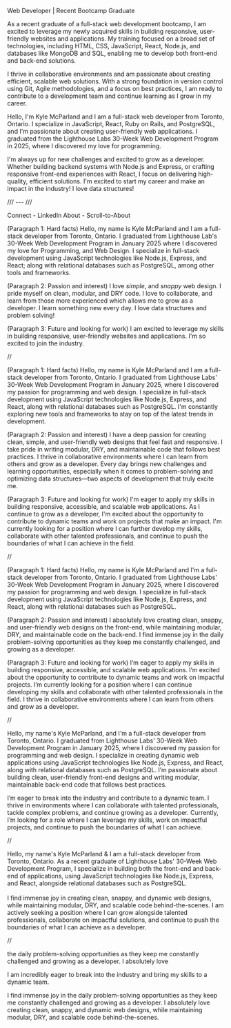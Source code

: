 Web Developer | Recent Bootcamp Graduate

As a recent graduate of a full-stack web development bootcamp, I am excited to leverage my newly acquired skills in building responsive, user-friendly websites and applications. My training focused on a broad set of technologies, including HTML, CSS, JavaScript, React, Node.js, and databases like MongoDB and SQL, enabling me to develop both front-end and back-end solutions.

I thrive in collaborative environments and am passionate about creating efficient, scalable web solutions. With a strong foundation in version control using Git, Agile methodologies, and a focus on best practices, I am ready to contribute to a development team and continue learning as I grow in my career.

Hello, I'm Kyle McParland and I am a full-stack web developer from Toronto, Ontario. I specialize in JavaScript, React, Ruby on Rails, and PostgreSQL, and I'm passionate about creating user-friendly web applications. I graduated from the Lighthouse Labs 30-Week Web Development Program in 2025, where I discovered my love for programming.

I'm always up for new challenges and excited to grow as a developer. Whether building backend systems with Node.js and Express, or crafting responsive front-end experiences with React, I focus on delivering high-quality, efficient solutions. I'm excited to start my career and make an impact in the industry! I love data structures!

/// --- ///

Connect - LinkedIn
About - Scroll-to-About

(Paragraph 1: Hard facts)
Hello, my name is Kyle McParland and I am a full-stack developer from Toronto, Ontario. I graduated from Lighthouse Lab's 30-Week Web Development Program in January 2025 where I discovered my love for Programming, and Web Design. I specialize in full-stack development using JavaScript technologies like Node.js, Express, and React; along with relational databases such as PostgreSQL, among other tools and frameworks.

(Paragraph 2: Passion and interest)
I love _simple_, and _snappy_ web design. I pride myself on clean, modular, and DRY code. I love to collaborate, and learn from those more experienced which allows me to grow as a developer. I learn something new every day. I love data structures and problem solving!

(Paragraph 3: Future and looking for work)
I am excited to leverage my skills in building responsive, user-friendly websites and applications. I'm so excited to join the industry.

//

(Paragraph 1: Hard facts)
Hello, my name is Kyle McParland and I am a full-stack developer from Toronto, Ontario. I graduated from Lighthouse Labs' 30-Week Web Development Program in January 2025, where I discovered my passion for programming and web design. I specialize in full-stack development using JavaScript technologies like Node.js, Express, and React, along with relational databases such as PostgreSQL. I'm constantly exploring new tools and frameworks to stay on top of the latest trends in development.

(Paragraph 2: Passion and interest)
I have a deep passion for creating clean, simple, and user-friendly web designs that feel fast and responsive. I take pride in writing modular, DRY, and maintainable code that follows best practices. I thrive in collaborative environments where I can learn from others and grow as a developer. Every day brings new challenges and learning opportunities, especially when it comes to problem-solving and optimizing data structures—two aspects of development that truly excite me.

(Paragraph 3: Future and looking for work)
I'm eager to apply my skills in building responsive, accessible, and scalable web applications. As I continue to grow as a developer, I'm excited about the opportunity to contribute to dynamic teams and work on projects that make an impact. I'm currently looking for a position where I can further develop my skills, collaborate with other talented professionals, and continue to push the boundaries of what I can achieve in the field.

//

(Paragraph 1: Hard facts)
Hello, my name is Kyle McParland and I'm a full-stack developer from Toronto, Ontario. I graduated from Lighthouse Labs' 30-Week Web Development Program in January 2025, where I discovered my passion for programming and web design. I specialize in full-stack development using JavaScript technologies like Node.js, Express, and React, along with relational databases such as PostgreSQL.

(Paragraph 2: Passion and interest)
I absolutely love creating clean, snappy, and user-friendly web designs on the front-end, while maintaining modular, DRY, and maintainable code on the back-end. I find immense joy in the daily problem-solving opportunities as they keep me constantly challenged, and growing as a developer.

(Paragraph 3: Future and looking for work)
I’m eager to apply my skills in building responsive, accessible, and scalable web applications. I’m excited about the opportunity to contribute to dynamic teams and work on impactful projects. I’m currently looking for a position where I can continue developing my skills and collaborate with other talented professionals in the field. I thrive in collaborative environments where I can learn from others and grow as a developer.

//

Hello, my name's Kyle McParland, and I'm a full-stack developer from Toronto, Ontario. I graduated from Lighthouse Labs' 30-Week Web Development Program in January 2025, where I discovered my passion for programming and web design. I specialize in creating dynamic web applications using JavaScript technologies like Node.js, Express, and React, along with relational databases such as PostgreSQL. I’m passionate about building clean, user-friendly front-end designs and writing modular, maintainable back-end code that follows best practices.

I’m eager to break into the industry and contribute to a dynamic team. I thrive in environments where I can collaborate with talented professionals, tackle complex problems, and continue growing as a developer. Currently, I’m looking for a role where I can leverage my skills, work on impactful projects, and continue to push the boundaries of what I can achieve.

//

Hello, my name's Kyle McParland & I am a full-stack developer from Toronto, Ontario. As a recent graduate of Lighthouse Labs' 30-Week Web Development Program, I specialize in building both the front-end and back-end of applications, using JavaScript technologies like Node.js, Express, and React, alongside relational databases such as PostgreSQL.
<br />
<br />
I find immense joy in creating clean, snappy, and dynamic web designs, while maintaining modular, DRY, and scalable code behind-the-scenes. I am actively seeking a position where I can grow alongside talented professionals, collaborate on impactful solutions, and continue to push the boundaries of what I can achieve as a developer.

//

the daily problem-solving opportunities as they keep me constantly challenged and growing as a developer. I absolutely love

I am incredibly eager to break into the industry and bring my skills to a dynamic team.

I find immense joy in the daily problem-solving opportunities as they keep me constantly challenged and growing as a developer.
I absolutely love creating clean, snappy, and dynamic web designs, while maintaining modular, DRY, and scalable code behind-the-scenes.
